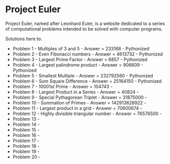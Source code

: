 # Project Euler

Project Euler, named after Leonhard Euler, is a website dedicated to a series of computational problems intended to be solved with computer programs.

Solutions here to:
- Problem 1 - Multiples of 3 and 5 - Answer = 233168 - Pythonized
- Problem 2 - Even Fibonacci numbers - Answer = 4613732 - Pythonized
- Problem 3 - Largest Prime Factor - Answer = 6857 - Pythonized
- Problem 4 - Largest palindrome product - Answer = 906609 - Pythonized
- Problem 5 - Smallest Multiple - Answer = 232792560 - Pythonized
- Problem 6 - Sum Square Difference - Answer = 25164150 - Pythonized
- Problem 7 - 10001st Prime - Answer = 104743 -
- Problem 8 - Largest Product in a Series - Answer = 40824 -
- Problem 9 - Special Pythagorean Triplet - Answer = 31875000 -
- Problem 10 - Summation of Primes - Answer = 142913828922 -
- Problem 11 - Largest product in a grid - Answer = 70600674 -
- Problem 12 - Highly divisible triangular number - Answer = 76576500 -
- Problem 13 - 
- Problem 14 -  
- Problem 15 - 
- Problem 16 - 
- Problem 17 - 
- Problem 18 - 
- Problem 19 - 
- Problem 20 - 
